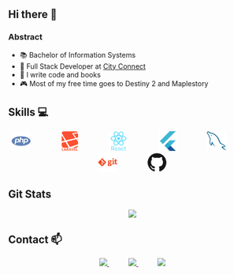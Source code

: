## Hi there 👋

### Abstract

- :books: Bachelor of Information Systems
- :office: Full Stack Developer at <a href="http://cityconnect.com.br" target="_blank">City Connect</a>
- :scroll: I write code and books
- :video_game: Most of my free time goes to Destiny 2 and Maplestory 

## Skills :computer:

<p align="center">
    <img height="40" src="https://raw.githubusercontent.com/devicons/devicon/master/icons/php/php-plain.svg">
    &nbsp;&nbsp;&nbsp;&nbsp;&nbsp;&nbsp;&nbsp;&nbsp;&nbsp;&nbsp;&nbsp;&nbsp;&nbsp;
    <img height="40" src="https://raw.githubusercontent.com/devicons/devicon/master/icons/laravel/laravel-plain-wordmark.svg">
    &nbsp;&nbsp;&nbsp;&nbsp;&nbsp;&nbsp;&nbsp;&nbsp;&nbsp;&nbsp;&nbsp;&nbsp;&nbsp;
    <img height="40" src="https://raw.githubusercontent.com/devicons/devicon/master/icons/react/react-original-wordmark.svg">
    &nbsp;&nbsp;&nbsp;&nbsp;&nbsp;&nbsp;&nbsp;&nbsp;&nbsp;&nbsp;&nbsp;&nbsp;&nbsp;
    <img height="40" src="https://raw.githubusercontent.com/devicons/devicon/master/icons/flutter/flutter-original.svg">
    &nbsp;&nbsp;&nbsp;&nbsp;&nbsp;&nbsp;&nbsp;&nbsp;&nbsp;&nbsp;&nbsp;&nbsp;&nbsp;
    <img height="40" src="https://raw.githubusercontent.com/devicons/devicon/master/icons/mysql/mysql-original.svg">
     &nbsp;&nbsp;&nbsp;&nbsp;&nbsp;&nbsp;&nbsp;&nbsp;&nbsp;&nbsp;&nbsp;&nbsp;&nbsp;
    <img height="40" src="https://raw.githubusercontent.com/devicons/devicon/master/icons/git/git-plain-wordmark.svg">
    &nbsp;&nbsp;&nbsp;&nbsp;&nbsp;&nbsp;&nbsp;&nbsp;&nbsp;&nbsp;&nbsp;&nbsp;&nbsp;
    <img height="40" style="color: purple" src="https://raw.githubusercontent.com/devicons/devicon/master/icons/github/github-original.svg">
   
</p>

## Git Stats

<p align="center">
    <a href="https://github.com/anuraghazra/github-readme-stats">
        <img align="center" height="165" src="https://github-readme-stats.vercel.app/api?username=Milkado&show_icons=true&theme=dracula&count_private=true&hide=prs,issues,contribs" />
    </a>
</p>

## Contact :mailbox:

<p align="center">
    <a href="mailto:lucasdef.miranda@gmail.com">
        <img src="https://img.shields.io/badge/gmail-D14836?&style=for-the-badge&logo=gmail&logoColor=white&link=mailto:lucasdef.miranda@gmail.com">
    </a>
    &nbsp;&nbsp;&nbsp;&nbsp;&nbsp;&nbsp;&nbsp;&nbsp;&nbsp;
    <a href="https://www.linkedin.com/in/lucas-f-miranda">
        <img src="https://img.shields.io/badge/linkedin-%230077B5.svg?&style=for-the-badge&logo=linkedin&logoColor=white&link=mailto:https://www.linkedin.com/in/lucas-f-miranda/">
    </a>
     &nbsp;&nbsp;&nbsp;&nbsp;&nbsp;&nbsp;&nbsp;&nbsp;&nbsp;
    <a  href="https://dev.to/milkado/">
        <img  src="https://img.shields.io/badge/Milkado-%230077B2.svg?color=black&style=for-the-badge&logo=dev.to&logoColor=white&link=mailto:https://dev.to/milkado/">
    </a>
</p>



<!--
**Milkado/Milkado** is a ✨ _special_ ✨ repository because its `README.md` (this file) appears on your GitHub profile.

Here are some ideas to get you started:

- 🔭 I’m currently working on ...
- 🌱 I’m currently learning ...
- 👯 I’m looking to collaborate on ...
- 🤔 I’m looking for help with ...
- 💬 Ask me about ...
- 📫 How to reach me: ...
- 😄 Pronouns: ...
- ⚡ Fun fact: ...
-->
